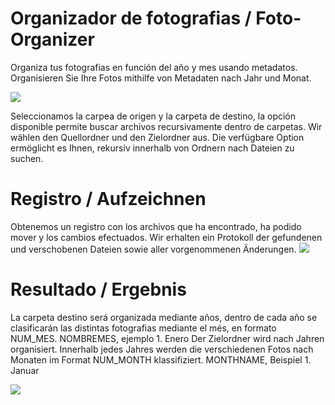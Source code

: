 # Organizador de fotografias / Foto-Organizer
Organiza tus fotografias en función del año y mes usando metadatos.
Organisieren Sie Ihre Fotos mithilfe von Metadaten nach Jahr und Monat.

<img src="https://cloud.githubusercontent.com/assets/16189689/20635644/1df9eef8-b360-11e6-8cf8-a259aebdf9e4.png"></img>

Seleccionamos la carpea de origen y la carpeta de destino, la opción disponible permite buscar archivos recursivamente dentro de carpetas.
Wir wählen den Quellordner und den Zielordner aus. Die verfügbare Option ermöglicht es Ihnen, rekursiv innerhalb von Ordnern nach Dateien zu suchen.

# Registro / Aufzeichnen
Obtenemos un registro con los archivos que ha encontrado, ha podido mover y los cambios efectuados.
Wir erhalten ein Protokoll der gefundenen und verschobenen Dateien sowie aller vorgenommenen Änderungen.
<img src="https://cloud.githubusercontent.com/assets/16189689/20635646/1dfd391e-b360-11e6-9801-d64a94d01f06.png"></img>
# Resultado / Ergebnis
La carpeta destino será organizada mediante años, dentro de cada año se clasificarán las distintas fotografias mediante el més, en formato NUM_MES. NOMBREMES, ejemplo 1. Enero
Der Zielordner wird nach Jahren organisiert. Innerhalb jedes Jahres werden die verschiedenen Fotos nach Monaten im Format NUM_MONTH klassifiziert. MONTHNAME, Beispiel 1. Januar

<img src="https://cloud.githubusercontent.com/assets/16189689/20635645/1dfb7408-b360-11e6-8b2f-642365cca23f.png"></img> 
